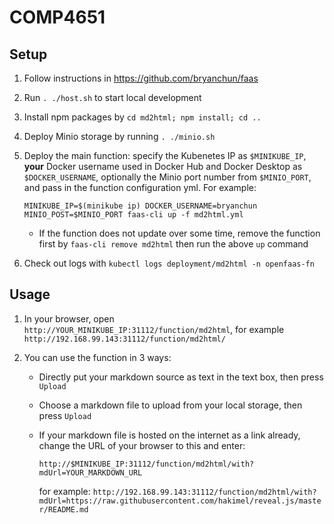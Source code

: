 # COMP4651

## Setup

1. Follow instructions in <https://github.com/bryanchun/faas>
2. Run `. ./host.sh` to start local development
3. Install npm packages by `cd md2html; npm install; cd ..`
4. Deploy Minio storage by running `. ./minio.sh`
5. Deploy the main function: specify the Kubenetes IP as `$MINIKUBE_IP`, **your** Docker username used in Docker Hub and Docker Desktop as `$DOCKER_USERNAME`, optionally the Minio port number from `$MINIO_PORT`, and pass in the function configuration yml. For example:

    `MINIKUBE_IP=$(minikube ip) DOCKER_USERNAME=bryanchun MINIO_POST=$MINIO_PORT faas-cli up -f md2html.yml`

    - If the function does not update over some time, remove the function first by `faas-cli remove md2html` then run the above `up` command

6. Check out logs with `kubectl logs deployment/md2html -n openfaas-fn`

## Usage

1. In your browser, open `http://YOUR_MINIKUBE_IP:31112/function/md2html`, for example `http://192.168.99.143:31112/function/md2html/`
2. You can use the function in 3 ways:

    - Directly put your markdown source as text in the text box, then press `Upload`
    - Choose a markdown file to upload from your local storage, then press `Upload`
    - If your markdown file is hosted on the internet as a link already, change the URL of your browser to this and enter:

        `http://$MINIKUBE_IP:31112/function/md2html/with?mdUrl=YOUR_MARKDOWN_URL`

        for example: `http://192.168.99.143:31112/function/md2html/with?mdUrl=https://raw.githubusercontent.com/hakimel/reveal.js/master/README.md`

